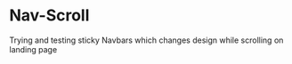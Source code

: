 # Nav-Scroll
Trying and testing sticky Navbars which changes design while scrolling on landing page
